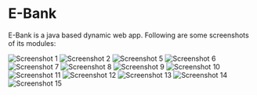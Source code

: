 # E-Bank
E-Bank is a java based dynamic web app.
Following are some screenshots of its modules:


![Screenshot 1](https://user-images.githubusercontent.com/67948457/105400558-159f5c00-5c4b-11eb-9c2e-96dbdc6b684e.png)
![Screenshot 2](https://user-images.githubusercontent.com/67948457/105400521-0e784e00-5c4b-11eb-8605-896e6feb24c8.png)
![Screenshot 5](https://user-images.githubusercontent.com/67948457/105400531-10421180-5c4b-11eb-899d-d61d4965325f.png)
![Screenshot 6](https://user-images.githubusercontent.com/67948457/105400536-11733e80-5c4b-11eb-9dab-d63197e415d6.png)
![Screenshot 7](https://user-images.githubusercontent.com/67948457/105400538-120bd500-5c4b-11eb-80b7-58ce4f49e693.png)
![Screenshot 8](https://user-images.githubusercontent.com/67948457/105400540-120bd500-5c4b-11eb-8fa1-39189b392969.png)
![Screenshot 9](https://user-images.githubusercontent.com/67948457/105400543-12a46b80-5c4b-11eb-92f6-717df23f5ee5.png)
![Screenshot 10](https://user-images.githubusercontent.com/67948457/105400544-133d0200-5c4b-11eb-9f20-6c40b201feef.png)
![Screenshot 11](https://user-images.githubusercontent.com/67948457/105400547-133d0200-5c4b-11eb-870b-b570bbe9de5e.png)
![Screenshot 12](https://user-images.githubusercontent.com/67948457/105400549-13d59880-5c4b-11eb-8fd3-82169cc56b86.png)
![Screenshot 13](https://user-images.githubusercontent.com/67948457/105400550-146e2f00-5c4b-11eb-956e-d616962f5985.png)
![Screenshot 14](https://user-images.githubusercontent.com/67948457/105400551-1506c580-5c4b-11eb-8ebc-000bda424b58.png)
![Screenshot 15](https://user-images.githubusercontent.com/67948457/105400554-1506c580-5c4b-11eb-870f-d13d7d878094.png)

